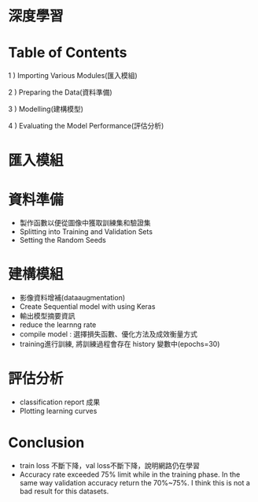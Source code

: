 # 深度學習


# Table of Contents

1 ) Importing Various Modules(匯入模組)

2 ) Preparing the Data(資料準備)

3 ) Modelling(建構模型)

4 ) Evaluating the Model Performance(評估分析)


# 匯入模組

# 資料準備
- 製作函數以便從圖像中獲取訓練集和驗證集
- Splitting into Training and Validation Sets
- Setting the Random Seeds

# 建構模組
- 影像資料增補(dataaugmentation)
- Create Sequential model with using Keras
- 輸出模型摘要資訊
- reduce the learnng rate
- compile model : 選擇損失函數、優化方法及成效衡量方式
- training進行訓練, 將訓練過程會存在 history 變數中(epochs=30)

# 評估分析
-  classification  report 成果
-  Plotting learning curves

# Conclusion
- train loss 不斷下降，val loss不斷下降，說明網路仍在學習
- Accuracy rate exceeded 75% limit while in the training phase. In the same way validation accuracy return the 70%~75%. I think this is not a bad result for this datasets.
